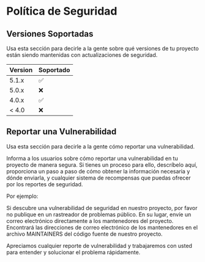 # Política de Seguridad

## Versiones Soportadas

Usa esta sección para decirle a la gente sobre qué versiones de tu proyecto están siendo mantenidas con actualizaciones de seguridad.

| Version | Soportado          |
| ------- | ------------------ |
| 5.1.x   | :white_check_mark: |
| 5.0.x   | :x:                |
| 4.0.x   | :white_check_mark: |
| < 4.0   | :x:                |

## Reportar una Vulnerabilidad

Usa esta sección para decirle a la gente cómo reportar una vulnerabilidad.

Informa a los usuarios sobre cómo reportar una vulnerabilidad en tu proyecto de manera segura. Si tienes un proceso para ello, descríbelo aquí, proporciona un paso a paso de cómo obtener la información necesaria y dónde enviarla, y cualquier sistema de recompensas que puedas ofrecer por los reportes de seguridad.

Por ejemplo:

Si descubre una vulnerabilidad de seguridad en nuestro proyecto, por favor no publique en un rastreador de problemas público. En su lugar, envíe un correo electrónico directamente a los mantenedores del proyecto. Encontrará las direcciones de correo electrónico de los mantenedores en el archivo MAINTAINERS del código fuente de nuestro proyecto.

Apreciamos cualquier reporte de vulnerabilidad y trabajaremos con usted para entender y solucionar el problema rápidamente.
